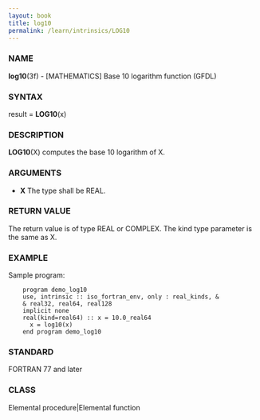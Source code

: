 ```yaml
---
layout: book
title: log10
permalink: /learn/intrinsics/LOG10
---
```

### NAME

**log10**(3f) - \[MATHEMATICS\] Base 10 logarithm function
(GFDL)

### SYNTAX

result = **LOG10**(x)

### DESCRIPTION

**LOG10**(X) computes the base 10 logarithm of X.

### ARGUMENTS

  - **X**
    The type shall be REAL.

### RETURN VALUE

The return value is of type REAL or COMPLEX. The kind type parameter is
the same as X.

### EXAMPLE

Sample program:

```
    program demo_log10
    use, intrinsic :: iso_fortran_env, only : real_kinds, &
    & real32, real64, real128
    implicit none
    real(kind=real64) :: x = 10.0_real64
      x = log10(x)
    end program demo_log10
```

### STANDARD

FORTRAN 77 and later

### CLASS

Elemental procedure\|Elemental function
